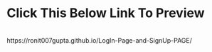 <h1>Click This Below Link To Preview</h1>
<br>
https://ronit007gupta.github.io/LogIn-Page-and-SignUp-PAGE/

